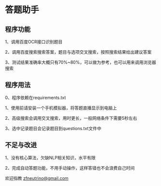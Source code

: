 # 答题助手
## 程序功能
1、调用百度OCR接口识别题目

2、调用百度搜索搜索答案，题目与选项交叉搜索，按照搜索结果给出建议答案

3、测试结果准确率大概只有70%~80%，可以做为参考，也可以用来调用浏览器搜索

## 程序用法
0、程序依赖在requirements.txt

1、使用前请安装一个手机模拟器，将答题直播显示到电脑上

2、高级搜索会调用交叉搜索，用时更长，一般网络条件下需要5秒左右

3、选中记录题目会记录题目到questions.txt文件中

## 不足与改进
1、没有核心算法，欠缺NLP相关知识，水平有限

2、完成自动答题功能，不用手动操作，这样答错也不会浪费自己时间


欢迎指教 zfneutrino@gmail.com
